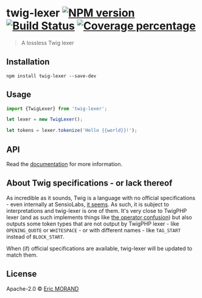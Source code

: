 # twig-lexer [![NPM version][npm-image]][npm-url] [![Build Status][build-image]][build-url] [![Coverage percentage][coveralls-image]][coveralls-url]

> A lossless Twig lexer

## Installation

```shell
npm install twig-lexer --save-dev
```

## Usage

```typescript
import {TwigLexer} from 'twig-lexer';

let lexer = new TwigLexer();

let tokens = lexer.tokenize('Hello {{world}}!');
```

## API

Read the [documentation](https://nightlycommit.github.io/twig-lexer) for more information.

## About Twig specifications - or lack thereof

As incredible as it sounds, Twig is a language with no official specifications - even internally at SensioLabs, [it seems](https://github.com/twigphp/Twig/issues/3066#issuecomment-502672166). As such, it is subject to interpretations and twig-lexer is one of them. It's very close to TwigPHP lexer (and as such implements things like [the operator confusion](https://github.com/twigphp/Twig/issues/3066)) but also outputs some token types that are not output by TwigPHP lexer - like `OPENING_QUOTE` or `WHITESPACE` - or with different names - like `TAG_START` instead of `BLOCK_START`.

When (if) official specifications are available, twig-lexer will be updated to match them.

## License

Apache-2.0 © [Eric MORAND]()

[npm-image]: https://badge.fury.io/js/twig-lexer.svg
[npm-url]: https://npmjs.org/package/twig-lexer
[build-image]: https://gitlab.com/nightlycommit/twig-lexer/badges/master/pipeline.svg
[build-url]: https://gitlab.com/nightlycommit/twig-lexer/-/pipelines
[coveralls-image]: https://coveralls.io/repos/gitlab/nightlycommit/twig-lexer/badge.svg
[coveralls-url]: https://coveralls.io/gitlab/nightlycommit/twig-lexer